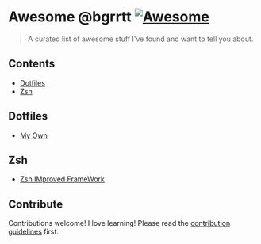 # Awesome @bgrrtt [![Awesome](https://awesome.re/badge.svg)](https://awesome.re)

> A curated list of awesome stuff I&#39;ve found and want to tell you about.

## Contents

- [Dotfiles](#dotfiles)
- [Zsh](#zsh)

## Dotfiles

- [My Own](https://github.com/bgrrtt/dotfiles)

## Zsh

- [Zsh IMproved FrameWork](https://github.com/zimfw/zimfw)

## Contribute

Contributions welcome! I love learning! Please read the [contribution guidelines](contributing.md) first.
